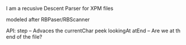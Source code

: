 I am a recusive Descent Parser for XPM  files

modeled after RBPaser/RBScanner

API:
	step – Advaces the currentChar
	peek
	lookingAt <Character>
	atEnd – Are we at th end of the file?

  